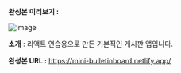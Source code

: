 **완성본 미리보기 :**

![image](https://github.com/YoHaiYo/react---basic-bulletin-board/assets/124754510/f51c5216-60f1-4653-bbb1-28d7bf7fffea)

**소개** : 리액트 연습용으로 만든 기본적인 게시판 앱입니다.

**완성본 URL :**
https://mini-bulletinboard.netlify.app/


